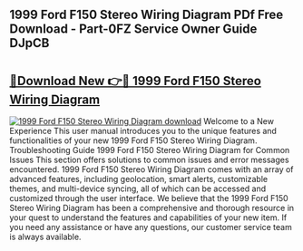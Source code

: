 ## 1999 Ford F150 Stereo Wiring Diagram PDf Free Download - Part-0FZ Service Owner Guide DJpCB

# <h2><a href="http://dfkwsbk.blite.top/?on=1999+Ford+F150+Stereo+Wiring+Diagram">🔗Download New 👉🔴 1999 Ford F150 Stereo Wiring Diagram</a></h2>

[![1999 Ford F150 Stereo Wiring Diagram download](https://i.imgur.com/lujVjoI.png)](http://dfkwsbk.blite.top/?on=1999+Ford+F150+Stereo+Wiring+Diagram)
Welcome to a New Experience This user manual introduces you to the unique features and functionalities of your new 1999 Ford F150 Stereo Wiring Diagram. Troubleshooting Guide 1999 Ford F150 Stereo Wiring Diagram for Common Issues This section offers solutions to common issues and error messages encountered. 1999 Ford F150 Stereo Wiring Diagram comes with an array of advanced features, including geolocation, smart alerts, customizable themes, and multi-device syncing, all of which can be accessed and customized through the user interface. We believe that the 1999 Ford F150 Stereo Wiring Diagram has been a comprehensive and thorough resource in your quest to understand the features and capabilities of your new item. If you need any assistance or have any questions, our customer service team is always available.

